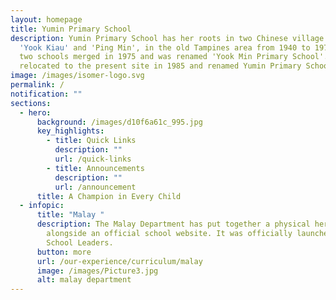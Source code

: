 ```yaml
---
layout: homepage
title: Yumin Primary School
description: Yumin Primary School has her roots in two Chinese village schools,
  'Yook Kiau' and 'Ping Min', in the old Tampines area from 1940 to 1974. The
  two schools merged in 1975 and was renamed 'Yook Min Primary School'. It was
  relocated to the present site in 1985 and renamed Yumin Primary School'.
image: /images/isomer-logo.svg
permalink: /
notification: ""
sections:
  - hero:
      background: /images/d10f6a61c_995.jpg
      key_highlights:
        - title: Quick Links
          description: ""
          url: /quick-links
        - title: Announcements
          description: ""
          url: /announcement
      title: A Champion in Every Child
  - infopic:
      title: "Malay "
      description: The Malay Department has put together a physical herb garden
        alongside an official school website. It was officially launched by the
        School Leaders.
      button: more
      url: /our-experience/curriculum/malay
      image: /images/Picture3.jpg
      alt: malay department
---
```



